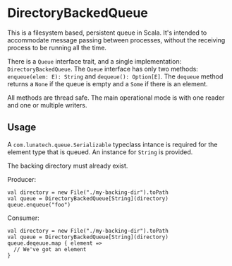 
DirectoryBackedQueue
===

This is a filesystem based, persistent queue in Scala. It's intended to accommodate message passing between processes, without the receiving process to be running all the time.

There is a `Queue` interface trait, and a single implementation: `DirectoryBackedQueue`. The `Queue` interface has only two methods: `enqueue(elem: E): String` and `dequeue(): Option[E]`. The `dequeue` method returns a `None` if the queue is empty and a `Some` if there is an element.

All methods are thread safe. The main operational mode is with one reader and one or multiple writers.

Usage
-----

A `com.lunatech.queue.Serializable` typeclass intance is required for the element type that is queued. An instance for `String` is provided.

The backing directory must already exist.

Producer:

    val directory = new File("./my-backing-dir").toPath
    val queue = DirectoryBackedQueue[String](directory)
    queue.enqueue("foo")

Consumer:

    val directory = new File("./my-backing-dir").toPath
    val queue = DirectoryBackedQueue[String](directory)
    queue.deqeuue.map { element =>
      // We've got an element
    }


